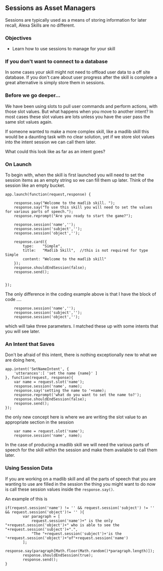 ## Sessions as Asset Managers

Sessions are typically used as a means of storing information for later recall, Alexa Skills are no different.

### Objectives
* Learn how to use sessions to manage for your skill

### If you don't want to connect to a database
In some cases your skill might not need to offload user data to a off site database. If you don't care about user 
progress after the skill is complete a great alternative is simply store them in sessions.

### Before we go deeper...
We have been using slots to pull user commands and perform actions, with those slot values. But what happens when 
you move to another intent? In most cases these slot values are lots unless you have the user pass the same slot values again.

If someone wanted to make a more complex skill, like a madlib skill this would be a daunting task with no clear solution, 
yet if we store slot values into the intent session we can call them later.

What could this look like as far as an intent goes?

### On Launch

To begin with, when the skill is first launched you will need to set the session items as an empty string so we can fill them up later.
Think of the session like an empty bucket.

```
app.launch(function(request,response) {

	response.say("Welcome to the madlib skill. ");
	response.say("To use this skill you will need to set the values for various parts of speech.");
	response.reprompt("Are you ready to start the game?");

	response.session('name','');
	response.session('subject','');
	response.session('object','');

	response.card({
		type:    "Simple",
		title:   "Madlib Skill",  //this is not required for type Simple 
		content: "Welcome to the madlib skill"
	});
	response.shouldEndSession(false);
	response.send();


});
```

The only difference in the coding example above is that I have the block of code .... 
```
	response.session('name','');
	response.session('subject','');
	response.session('object','');
```

which will take three parameters. I matched these up with some intents that you will see later.

### An Intent that Saves

Don't be afraid of this intent, there is nothing exceptionally new to what we are doing here, 

```
app.intent('SetNameIntent', {
	'utterances':[ 'set the name {name}' ]
}, function(request, response){
	var name = request.slot('name');
	response.session('name', name);
	response.say('setting the name to '+name);
	response.reprompt('what do you want to set the name to?');
	response.shouldEndSession(false);
	response.send();
});
```

the only new concept here is where we are writing the slot value to an appropriate section in the session

```
	var name = request.slot('name');
	response.session('name', name);
```

In the case of producing a madlib skill we will need the various parts of speech for the skill within the session and 
make them available to call them later.

### Using Session Data

If you are working on a madlib skill and all the parts of speech that you are wanting to use are filled in the session 
the thing you might want to do now is call these session values inside the `response.say()`.

An example of this is 
```
if(request.session('name') != '' && request.session('subject') != '' && request.session('object')!= '' ){
		var paragraph = [
			request.session('name')+" is the only "+request.session('object')+" who is able to see the "+request.session('subject')+".",
			"The "+request.session('subject')+'is the '+request.session('object')+"of"+request.session('name')
		];
		response.say(paragraph[Math.floor(Math.random()*paragraph.length)]);
		response.shouldEndSession(true);
		response.send();
}
```
